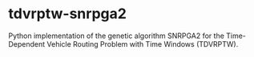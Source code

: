 # tdvrptw-snrpga2
Python implementation of the genetic algorithm SNRPGA2 for the Time-Dependent Vehicle Routing Problem with Time Windows (TDVRPTW).
